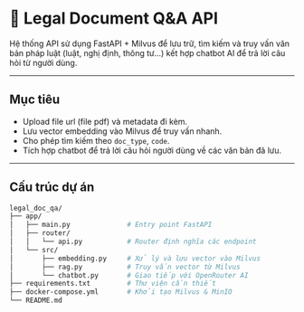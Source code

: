# 🧾 Legal Document Q&A API

Hệ thống API sử dụng FastAPI + Milvus để lưu trữ, tìm kiếm và truy vấn văn bản pháp luật (luật, nghị định, thông tư...) kết hợp chatbot AI để trả lời câu hỏi từ người dùng.

---

## Mục tiêu

- Upload file url (file pdf) và metadata đi kèm.
- Lưu vector embedding vào Milvus để truy vấn nhanh.
- Cho phép tìm kiếm theo `doc_type`, `code`.
- Tích hợp chatbot để trả lời câu hỏi người dùng về các văn bản đã lưu.

---

## Cấu trúc dự án

```bash
legal_doc_qa/
├── app/
│   ├── main.py              # Entry point FastAPI
│   ├── router/
│   │   └── api.py           # Router định nghĩa các endpoint
│   └── src/
│       ├── embedding.py     # Xử lý và lưu vector vào Milvus
│       ├── rag.py           # Truy vấn vector từ Milvus
│       └── chatbot.py       # Giao tiếp với OpenRouter AI
├── requirements.txt         # Thư viện cần thiết
├── docker-compose.yml       # Khởi tạo Milvus & MinIO
└── README.md
